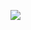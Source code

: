 ![](https://visitcount.itsvg.in/api?id=Tamilarasankumar&label=Profile%20Views&color=12&icon=3&pretty=false)
